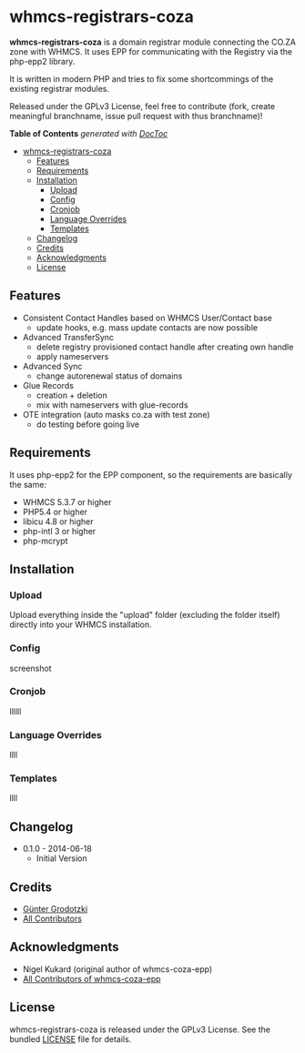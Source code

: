 whmcs-registrars-coza
=====================

**whmcs-registrars-coza** is a domain registrar module connecting the CO.ZA
zone with WHMCS. It uses EPP for communicating with the Registry via the
php-epp2 library.

It is written in modern PHP and tries to fix some shortcommings of the existing
registrar modules.

Released under the GPLv3 License, feel free to contribute (fork, create
meaningful branchname, issue pull request with thus branchname)!

**Table of Contents**  *generated with [DocToc](http://doctoc.herokuapp.com/)*

- [whmcs-registrars-coza](#user-content-whmcs-registrars-coza)
    - [Features](#user-content-features)
    - [Requirements](#user-content-requirements)
    - [Installation](#user-content-installation)
        - [Upload](#user-content-upload)
        - [Config](#user-content-config)
        - [Cronjob](#user-content-cronjob)
        - [Language Overrides](#user-content-language-overrides)
        - [Templates](#user-content-templates)
    - [Changelog](#user-content-changelog)
    - [Credits](#user-content-credits)
    - [Acknowledgments](#user-content-acknowledgments)
    - [License](#user-content-license)


Features
--------

* Consistent Contact Handles based on WHMCS User/Contact base
    * update hooks, e.g. mass update contacts are now possible
* Advanced TransferSync
    * delete registry provisioned contact handle after creating own handle
    * apply nameservers
* Advanced Sync
    * change autorenewal status of domains
* Glue Records
    * creation + deletion
    * mix with nameservers with glue-records
* OTE integration (auto masks co.za with test zone)
    * do testing before going live


Requirements
------------

It uses php-epp2 for the EPP component, so the requirements are basically the same:

* WHMCS 5.3.7 or higher
* PHP5.4 or higher
* libicu 4.8 or higher
* php-intl 3 or higher
* php-mcrypt


Installation
------------

### Upload

Upload everything inside the "upload" folder (excluding the folder itself)
directly into your WHMCS installation.


### Config

screenshot


### Cronjob

llllll

### Language Overrides

llll


### Templates

llll


Changelog
---------

* 0.1.0 - 2014-06-18
    * Initial Version


Credits
-------

* [Günter Grodotzki](https://twitter.com/lifeofguenter)
* [All Contributors](https://github.com/AfriCC/whmcs-registrars-coza/graphs/contributors)


Acknowledgments
---------------

* Nigel Kukard (original author of whmcs-coza-epp)
* [All Contributors of whmcs-coza-epp](https://gitlab.devlabs.linuxassist.net/awit-whmcs/whmcs-coza-epp/graphs/master)


License
-------

whmcs-registrars-coza is released under the GPLv3 License. See the bundled
[LICENSE](https://github.com/AfriCC/whmcs-registrars-coza/blob/master/LICENSE)
file for details.